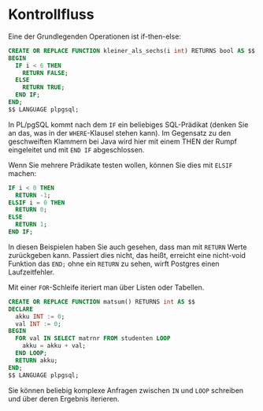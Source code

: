 Kontrollfluss
=============

Eine der Grundlegenden Operationen ist if-then-else:

```sql
CREATE OR REPLACE FUNCTION kleiner_als_sechs(i int) RETURNS bool AS $$
BEGIN
  IF i < 6 THEN
    RETURN FALSE;
  ELSE
    RETURN TRUE;
  END IF;
END;
$$ LANGUAGE plpgsql;
```

In PL/pgSQL kommt nach dem `IF` ein beliebiges SQL-Prädikat (denken Sie an das, was in der `WHERE`-Klausel stehen kann). Im Gegensatz zu den geschweiften Klammern bei Java wird hier mit einem THEN der Rumpf eingeleitet und mit `END IF` abgeschlossen.

Wenn Sie mehrere Prädikate testen wollen, können Sie dies mit `ELSIF` machen:

```sql
IF i < 0 THEN
  RETURN -1;
ELSIF i = 0 THEN
  RETURN 0;
ELSE
  RETURN 1;
END IF;
```

In diesen Beispielen haben Sie auch gesehen, dass man mit `RETURN` Werte zurückgeben kann. Passiert dies nicht, das heißt, erreicht eine nicht-void Funktion das `END;` ohne ein `RETURN` zu sehen, wirft Postgres einen Laufzeitfehler.

Mit einer `FOR`-Schleife iteriert man über Listen oder Tabellen.

```sql
CREATE OR REPLACE FUNCTION matsum() RETURNS int AS $$
DECLARE
  akku INT := 0;
  val INT := 0;
BEGIN
  FOR val IN SELECT matrnr FROM studenten LOOP
    akku = akku + val;
  END LOOP;
  RETURN akku;
END;
$$ LANGUAGE plpgsql;
```

Sie können beliebig komplexe Anfragen zwischen `IN` und `LOOP` schreiben und über deren Ergebnis iterieren.